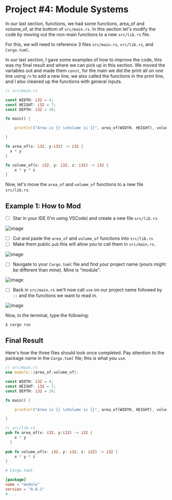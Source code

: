 # Project #4: Module Systems

In our last section, functions, we had some functions, area_of and volume_of, at the bottom of `src/main.rs`. In this section let's modify the code by moving out the non-main functions to a new `src/lib.rs` file.

For this, we will need to reference 3 files `src/main.rs`, `src/lib.rs`, and `Cargo.toml`. 

In our last section, I gave some examples of how to improve the code, this was my final result and where we can pick up in this section. We moved the variables out and made them `const`, 
for the main we did the print all on one line using `/n` to add a new line, we also called the functions in the print line, and I also cleaned up the functions with general inputs. 

```rust
// src/main.rs

const WIDTH: i32 = 4;
const HEIGHT: i32 = 7;
const DEPTH: i32 = 10;

fn main() {

    println!("Area is {} \nVolume is {}", area_of(WIDTH, HEIGHT), volume_of(WIDTH, HEIGHT, DEPTH));

}

fn area_of(x: i32, y:i32) -> i32 {
  x * y
}

fn volume_of(x: i32, y: i32, z: i32) -> i32 {
    x * y * z
}
```

Now, let's move the `area_of` and `volume_of` functions to a new file `src/lib.rs`.



## Example 1: How to Mod

- [ ] Star in your IDE (I'm using VSCode) and create a new file `src/lib.rs`

![image](https://github.com/jvick1/Rust_Intro/assets/32043066/90408e2b-b2fb-4e23-9b5d-496b9bab2182)

- [ ] Cut and paste the `area_of` and `volume_of` functions into `src/lib.rs`
- [ ] Make them public `pub` this will allow you to call them in `src/main.rs`.

![image](https://github.com/jvick1/Rust_Intro/assets/32043066/0b3027f0-d012-4474-8d9e-59f4ac0480c8)

- [ ] Navigate to your `Cargo.toml` file and find your project name (yours might be different than mine). Mine is "module".

![image](https://github.com/jvick1/Rust_Intro/assets/32043066/362434c1-1faf-48bb-8a7e-33abe5b1700e)

- [ ] Back in `src/main.rs` we'll now call `use` on our project name followed by `::` and the functions we want to read in.

![image](https://github.com/jvick1/Rust_Intro/assets/32043066/cadcbfde-135d-4bda-9267-761b3aeca8ac)

Now, in the terminal, type the following:

```shell
$ cargo run
```

## Final Result

Here's how the three files should look once completed. Pay attention to the package name in the `Cargo.toml` file; this is what you `use`.

```rust
// src/main.rs
use module::{area_of,volume_of};

const WIDTH: i32 = 4;
const HEIGHT: i32 = 7;
const DEPTH: i32 = 10;

fn main() {

    println!("Area is {} \nVolume is {}", area_of(WIDTH, HEIGHT), volume_of(WIDTH, HEIGHT, DEPTH));

}
```

```rust
// src/lib.rs
pub fn area_of(x: i32, y:i32) -> i32 {
    x * y
  }
  
pub fn volume_of(x: i32, y: i32, z: i32) -> i32 {
    x * y * z
}
```

```toml
# Cargo.toml

[package]
name = "module"
version = "0.0.1"
# ...
```


